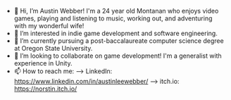 - 👋 Hi, I’m Austin Webber! I'm a 24 year old Montanan who enjoys video games, playing and listening to music, working out, and adventuring with my wonderful wife!
- 👀 I’m interested in indie game development and software engineering.
- 🌱 I’m currently pursuing a post-baccalaureate computer science degree at Oregon State University.
- 💞️ I’m looking to collaborate on game development! I'm a generalist with experience in Unity.
- 📫 How to reach me:
  --> LinkedIn: https://www.linkedin.com/in/austinleewebber/
  --> itch.io: https://norstin.itch.io/

<!---
norstin/norstin is a ✨ special ✨ repository because its `README.md` (this file) appears on your GitHub profile.
You can click the Preview link to take a look at your changes.
--->
